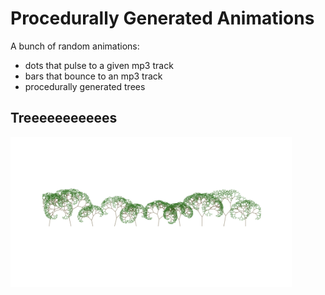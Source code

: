 # Procedurally Generated Animations

A bunch of random animations:
- dots that pulse to a given mp3 track
- bars that bounce to an mp3 track
- procedurally generated trees

## Treeeeeeeeeees

<img src="https://github.com/smacpher/cluster-fk/blob/725333ace792819f21844f1743ac226d78500e43/trees.gif" width="450">

